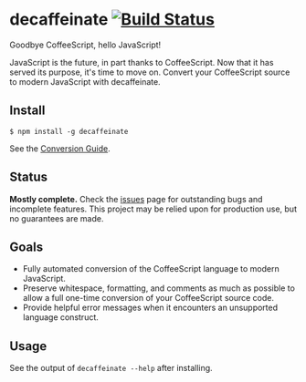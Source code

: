 # decaffeinate [![Build Status](https://travis-ci.org/decaffeinate/decaffeinate.svg?branch=master)](https://travis-ci.org/decaffeinate/decaffeinate)

Goodbye CoffeeScript, hello JavaScript!

JavaScript is the future, in part thanks to CoffeeScript. Now that it has served
its purpose, it's time to move on. Convert your CoffeeScript source to modern
JavaScript with decaffeinate.

## Install

```
$ npm install -g decaffeinate
```

See the [Conversion Guide][conversion-guide].

## Status

**Mostly complete.** Check the [issues] page for outstanding bugs and incomplete
features. This project may be relied upon for production use, but no guarantees
are made.

## Goals

* Fully automated conversion of the CoffeeScript language to modern JavaScript.
* Preserve whitespace, formatting, and comments as much as possible to allow
  a full one-time conversion of your CoffeeScript source code.
* Provide helpful error messages when it encounters an unsupported language
  construct.

## Usage

See the output of `decaffeinate --help` after installing.

[issues]: https://github.com/decaffeinate/decaffeinate/issues
[conversion-guide]: https://github.com/decaffeinate/decaffeinate/blob/master/docs/conversion-guide.md
